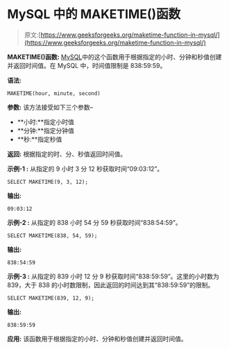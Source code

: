 # MySQL 中的 MAKETIME()函数

> 原文:[https://www.geeksforgeeks.org/maketime-function-in-mysql/](https://www.geeksforgeeks.org/maketime-function-in-mysql/)

**MAKETIME()函数:**
[MySQL](https://www.geeksforgeeks.org/sql-tutorial/)中的这个函数用于根据指定的小时、分钟和秒值创建并返回时间值。在 MySQL 中，时间值限制是 838:59:59。

**语法:**

```
MAKETIME(hour, minute, second)
```

**参数:**
该方法接受如下三个参数–

*   **小时:**指定小时值
*   **分钟:**指定分钟值
*   **秒:**指定秒值

**返回:**
根据指定的时、分、秒值返回时间值。

**示例-1 :**
从指定的 9 小时 3 分 12 秒获取时间“09:03:12”。

```
SELECT MAKETIME(9, 3, 12);
```

**输出:**

```
09:03:12
```

**示例-2 :**
从指定的 838 小时 54 分 59 秒获取时间“838:54:59”。

```
SELECT MAKETIME(838, 54, 59);
```

**输出:**

```
838:54:59
```

**示例-3 :**
从指定的 839 小时 12 分 9 秒获取时间“838:59:59”。这里的小时数为 839，大于 838 的小时数限制，因此返回的时间达到其“838:59:59”的限制。

```
SELECT MAKETIME(839, 12, 9);
```

**输出:**

```
838:59:59
```

**应用:**
该函数用于根据指定的小时、分钟和秒值创建并返回时间值。